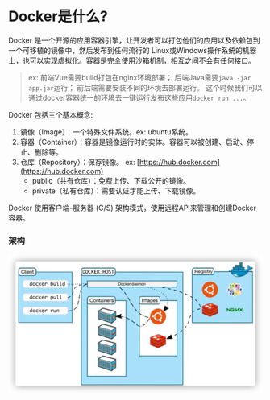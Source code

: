 # Docker是什么?

Docker 是一个开源的应用容器引擎，让开发者可以打包他们的应用以及依赖包到一个可移植的镜像中，然后发布到任何流行的 Linux或Windows操作系统的机器上，也可以实现虚拟化。容器是完全使用沙箱机制，相互之间不会有任何接口。

> ex:
> 前端Vue需要build打包在nginx环境部署；
> 后端Java需要`java -jar app.jar`运行；
> 前后端需要安装不同的环境去部署运行。
> 这个时候我们可以通过docker容器统一的环境去一键运行发布这些应用`docker run ...`。

Docker 包括三个基本概念:

1. 镜像（Image）：一个特殊文件系统。ex: ubuntu系统。
2. 容器（Container）：容器是镜像运行时的实体。容器可以被创建、启动、停止、删除等。
3. 仓库（Repository）：保存镜像。  ex: [https://hub.docker.com](https://hub.docker.com)
    - public（共有仓库）：免费上传、下载公开的镜像。
    - private（私有仓库）：需要认证才能上传、下载镜像。

Docker 使用客户端-服务器 (C/S) 架构模式，使用远程API来管理和创建Docker容器。

### 架构

![docker-架构.png](../../image/docker-架构.png)
